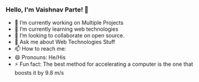 ### Hello, I'm Vaishnav Parte! 👋

- 🔭 I’m currently working on Multiple Projects
- 🌱 I’m currently learning web technologies 
- 👯 I’m looking to collaborate on open source.
- 💬 Ask me about Web Technologies Stuff
- 📫 How to reach me: 
- 😄 Pronouns: He/His
- ⚡ Fun fact: The best method for accelerating a computer is the one that boosts it by 9.8 m/s


